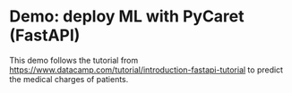 # Demo: deploy ML with PyCaret (FastAPI)
This demo follows the tutorial from https://www.datacamp.com/tutorial/introduction-fastapi-tutorial to predict the medical charges of patients.